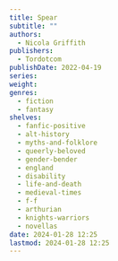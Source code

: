 ```yaml
---
title: Spear
subtitle: ""
authors:
  - Nicola Griffith
publishers:
  - Tordotcom
publishDate: 2022-04-19
series: 
weight: 
genres:
  - fiction
  - fantasy
shelves:
  - fanfic-positive
  - alt-history
  - myths-and-folklore
  - queerly-beloved
  - gender-bender
  - england
  - disability
  - life-and-death
  - medieval-times
  - f-f
  - arthurian
  - knights-warriors
  - novellas
date: 2024-01-28 12:25
lastmod: 2024-01-28 12:25
---
```

